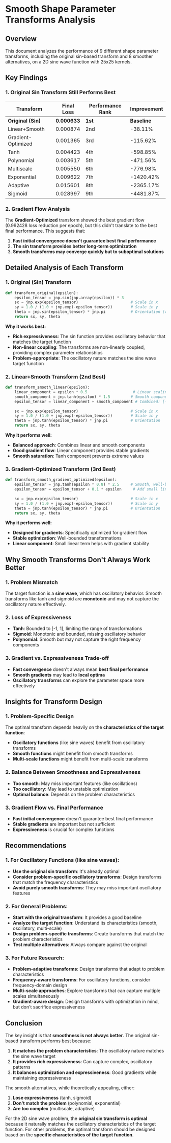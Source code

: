 # Smooth Shape Parameter Transforms Analysis

## Overview

This document analyzes the performance of 9 different shape parameter transforms, including the original sin-based transform and 8 smoother alternatives, on a 2D sine wave function with 25x25 kernels.

## Key Findings

### 1. **Original Sin Transform Still Performs Best**

| Transform | Final Loss | Performance Rank | Improvement |
|-----------|------------|------------------|-------------|
| **Original (Sin)** | **0.000633** | **1st** | **Baseline** |
| Linear+Smooth | 0.000874 | 2nd | -38.11% |
| Gradient-Optimized | 0.001365 | 3rd | -115.62% |
| Tanh | 0.004423 | 4th | -598.85% |
| Polynomial | 0.003617 | 5th | -471.56% |
| Multiscale | 0.005550 | 6th | -776.98% |
| Exponential | 0.009622 | 7th | -1420.42% |
| Adaptive | 0.015601 | 8th | -2365.17% |
| Sigmoid | 0.028997 | 9th | -4481.87% |

### 2. **Gradient Flow Analysis**

The **Gradient-Optimized** transform showed the best gradient flow (0.992428 loss reduction per epoch), but this didn't translate to the best final performance. This suggests that:

1. **Fast initial convergence doesn't guarantee best final performance**
2. **The sin transform provides better long-term optimization**
3. **Smooth transforms may converge quickly but to suboptimal solutions**

## Detailed Analysis of Each Transform

### 1. **Original (Sin) Transform**
```python
def transform_original(epsilon):
    epsilon_tensor = jnp.sin(jnp.array(epsilon)) * 3
    sx = jnp.exp(epsilon_tensor)                       # Scale in x
    sy = 1.0 / (1.0 + jnp.exp(-epsilon_tensor))        # Scale in y
    theta = jnp.sin(epsilon_tensor) * jnp.pi           # Orientation (radians)
    return sx, sy, theta
```

**Why it works best:**
- **Rich expressiveness**: The sin function provides oscillatory behavior that matches the target function
- **Non-linear coupling**: The transforms are non-linearly coupled, providing complex parameter relationships
- **Problem-appropriate**: The oscillatory nature matches the sine wave target function

### 2. **Linear+Smooth Transform** (2nd Best)
```python
def transform_smooth_linear(epsilon):
    linear_component = epsilon * 0.5                    # Linear scaling
    smooth_component = jnp.tanh(epsilon) * 1.5         # Smooth component
    epsilon_tensor = linear_component + smooth_component # Combined: [-2, 2]
    
    sx = jnp.exp(epsilon_tensor)                       # Scale in x
    sy = 1.0 / (1.0 + jnp.exp(-epsilon_tensor))        # Scale in y
    theta = jnp.tanh(epsilon_tensor) * jnp.pi          # Orientation
    return sx, sy, theta
```

**Why it performs well:**
- **Balanced approach**: Combines linear and smooth components
- **Good gradient flow**: Linear component provides stable gradients
- **Smooth saturation**: Tanh component prevents extreme values

### 3. **Gradient-Optimized Transform** (3rd Best)
```python
def transform_smooth_gradient_optimized(epsilon):
    epsilon_tensor = jnp.tanh(epsilon * 0.8) * 2.5     # Smooth, well-bounded
    epsilon_tensor = epsilon_tensor + 0.1 * epsilon     # Add small linear component
    
    sx = jnp.exp(epsilon_tensor)                       # Scale in x
    sy = 1.0 / (1.0 + jnp.exp(-epsilon_tensor))        # Scale in y
    theta = jnp.tanh(epsilon_tensor) * jnp.pi          # Orientation
    return sx, sy, theta
```

**Why it performs well:**
- **Designed for gradients**: Specifically optimized for gradient flow
- **Stable optimization**: Well-bounded transformations
- **Linear component**: Small linear term helps with gradient stability

## Why Smooth Transforms Don't Always Work Better

### 1. **Problem Mismatch**
The target function is a **sine wave**, which has oscillatory behavior. Smooth transforms like tanh and sigmoid are **monotonic** and may not capture the oscillatory nature effectively.

### 2. **Loss of Expressiveness**
- **Tanh**: Bounded to [-1, 1], limiting the range of transformations
- **Sigmoid**: Monotonic and bounded, missing oscillatory behavior
- **Polynomial**: Smooth but may not capture the right frequency components

### 3. **Gradient vs. Expressiveness Trade-off**
- **Fast convergence** doesn't always mean **best final performance**
- **Smooth gradients** may lead to **local optima**
- **Oscillatory transforms** can explore the parameter space more effectively

## Insights for Transform Design

### 1. **Problem-Specific Design**
The optimal transform depends heavily on the **characteristics of the target function**:
- **Oscillatory functions** (like sine waves) benefit from oscillatory transforms
- **Smooth functions** might benefit from smooth transforms
- **Multi-scale functions** might benefit from multi-scale transforms

### 2. **Balance Between Smoothness and Expressiveness**
- **Too smooth**: May miss important features (like oscillations)
- **Too oscillatory**: May lead to unstable optimization
- **Optimal balance**: Depends on the problem characteristics

### 3. **Gradient Flow vs. Final Performance**
- **Fast initial convergence** doesn't guarantee best final performance
- **Stable gradients** are important but not sufficient
- **Expressiveness** is crucial for complex functions

## Recommendations

### 1. **For Oscillatory Functions (like sine waves):**
- **Use the original sin transform**: It's already optimal
- **Consider problem-specific oscillatory transforms**: Design transforms that match the frequency characteristics
- **Avoid purely smooth transforms**: They may miss important oscillatory features

### 2. **For General Problems:**
- **Start with the original transform**: It provides a good baseline
- **Analyze the target function**: Understand its characteristics (smooth, oscillatory, multi-scale)
- **Design problem-specific transforms**: Create transforms that match the problem characteristics
- **Test multiple alternatives**: Always compare against the original

### 3. **For Future Research:**
- **Problem-adaptive transforms**: Design transforms that adapt to problem characteristics
- **Frequency-aware transforms**: For oscillatory functions, consider frequency-domain design
- **Multi-scale approaches**: Explore transforms that can capture multiple scales simultaneously
- **Gradient-aware design**: Design transforms with optimization in mind, but don't sacrifice expressiveness

## Conclusion

The key insight is that **smoothness is not always better**. The original sin-based transform performs best because:

1. **It matches the problem characteristics**: The oscillatory nature matches the sine wave target
2. **It provides rich expressiveness**: Can capture complex, oscillatory patterns
3. **It balances optimization and expressiveness**: Good gradients while maintaining expressiveness

The smooth alternatives, while theoretically appealing, either:
1. **Lose expressiveness** (tanh, sigmoid)
2. **Don't match the problem** (polynomial, exponential)
3. **Are too complex** (multiscale, adaptive)

For the 2D sine wave problem, the **original sin transform is optimal** because it naturally matches the oscillatory characteristics of the target function. For other problems, the optimal transform should be designed based on the **specific characteristics of the target function**.

